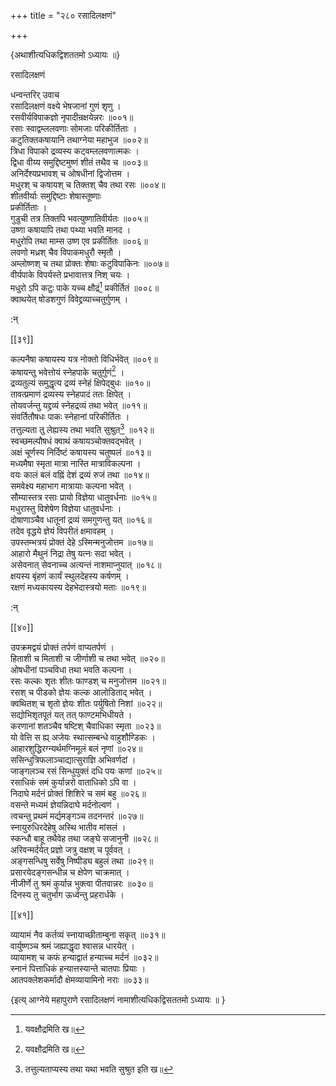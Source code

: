 +++
title = "२८० रसादिलक्षणं"

+++
    
\{अथाशीत्यधिकद्विशततमो ऽध्यायः ॥\}

रसादिलक्षणं  
    
धन्वन्तरिर् उवाच  
रसादिलक्षणं वक्ष्ये भेषजानां गुणं शृणु   ।  
रसवीर्यविपाकज्ञो नृपादीन्रक्षयेन्नरः ॥००१॥  
रसाः स्वाद्वम्ललवणाः सोमजाः परिकीर्तिताः   ।  
कटुतिक्तकषायानि तथाग्नेया महाभुज ॥००२॥  
त्रिधा विपाको द्रव्यस्य कट्वम्ललवणात्मकः ।  
द्विधा वीय्य समुद्दिष्टमुष्णं शीतं तथैव च   ॥००३॥  
अनिर्देश्यप्रभावश् च ओषधीनां द्विजोत्तम ।  
मधुरश् च कषायश् च तिक्तश् चैव तथा रसः ॥००४॥  
शीतवीर्याः समुद्दिष्टाः शेषास्तूष्णाः  
प्रकीर्तिताः ।  
गुडुची तत्र तिक्तपि भवत्युष्णातिवीर्यतः ॥००५॥  
उष्णा कषायापि तथा पथ्या भवति मानद ।  
मधुरोपि तथा माम्स उष्ण एव प्रकीर्तितः ॥००६॥  
लवणो मध्रश् चैव विपाकमधुरौ स्मृतौ ।  
अम्लोष्णश् च तथा प्रोक्तः शेषाः कटुविपाकिनः   ॥००७॥  
वीर्यपाके विपर्यस्ते प्रभावात्तत्र निश् चयः ।  
मधुरो ऽपि कटुः पाके यच्च क्षौद्रं[^१] प्रकीर्तितं   ॥००८॥  
क्वाथयेत् षोडशगुणं विवेद्द्रव्याच्चतुर्गुणम्   ।  
    
:न्  
    
[^१]: यवक्षौद्रमिति ख॥  

[[३९]]
    
कल्पनैषा कषायस्य यत्र नोक्तो विधिर्भवेत् ॥००९॥  
कषायन्तु भवेत्तोयं स्नेहपाके चतुर्गुणं[^१] ।  
द्रव्यतुल्यं समुद्धृत्य द्रव्यं स्नेहं क्षिपेद्बुधः   ॥०१०॥  
तावत्प्रमाणं द्रव्यस्य स्नेहपादं ततः क्षिपेत्   ।  
तोयवर्जन्तु यद्द्रव्यं स्नेहद्रव्यं तथा भवेत् ॥०११॥  
संवर्तितौषधः पाकः स्नेहानां परिकीर्तितः   ।  
तत्तुल्यता तु लेह्यस्य तथा भवति सुश्रुत[^२] ॥०१२॥  
स्वच्छमल्पौषधं क्वाथं कषायञ्चोक्तवद्भवेत्   ।  
अक्षं चूर्णस्य निर्दिष्टं कषायस्य चतुष्पलं   ॥०१३॥  
मध्यमैषा स्मृता मात्रा नास्ति मात्राविकल्पना   ।  
वयः कालं बलं वह्निं देशं द्रव्यं रुजं तथा   ॥०१४॥  
समवेक्ष्य महाभाग मात्रायाः कल्पना भवेत्   ।  
सौम्यास्तत्र रसाः प्रायो विज्ञेया धातुवर्धनाः   ॥०१५॥  
मधुरास्तु विशेषेण विज्ञेया धातुवर्धनाः ।  
दोषाणाञ्चैव धातूनां द्रव्यं समगुणन्तु यत्   ॥०१६॥  
तदेव वृद्धये ज्ञेयं विपरीतं क्षमावहम् ।  
उपस्तम्भत्रयं प्रोक्तं देहे ऽस्मिन्मनुजोत्तम ॥०१७॥  
आहारो मैथुनं निद्रा तेषु यत्नः सदा भवेत् ।  
असेवनात् सेवनाच्च अत्यन्तं नाशमाप्नुयात् ॥०१८॥  
क्षयस्य बृंहणं कार्यं स्थुलदेहस्य कर्षणम्   ।  
रक्षणं मध्यकायस्य देहभेदास्त्रयो मताः   ॥०१९॥  
    
:न्  
    
[^१]: स्नेहपाके च तद्गुणमिति ख॥  
    
[^२]: तत्तुल्यताप्यस्य तथा यथा भवति सुश्रुत इति ख॥  

[[४०]]
    
उपक्रमद्वयं प्रोक्तं तर्पणं वाप्यतर्पणं   ।  
हिताशी च मिताशी च जीर्णाशी च तथा भवेत्   ॥०२०॥  
ओषधीनां पञ्चविधा तथा भवति कल्पना ।  
रसः कल्कः शृतः शीतः फाण्डश् च मनुजोत्तम   ॥०२१॥  
रसश् च पीडको ज्ञेयः कल्क आलोडिताद् भवेत् ।  
क्वथितश् च शृतो ज्ञेयः शीतः पर्युषितो निशां   ॥०२२॥  
सद्योभिशृतपूतं यत् तत् फाण्टमभिधीयते ।  
करणानां शतञ्चैव षष्टिश् चैवाधिका स्मृता   ॥०२३॥  
यो वेत्ति स ह्य् अजेयः स्थात्सम्बन्धे वाहुशौण्डिकः   ।  
आहारशुद्धिरग्न्यर्थमग्निमूलं बलं नृणां   ॥०२४॥  
ससिन्धुत्रिफलाञ्चाद्यात्सुराज्ञि अभिवर्णदां ।  
जाङ्गलञ्च रसं सिन्धुयुक्तं दधि पयः कणां   ॥०२५॥  
रसाधिकं समं कुर्यान्नरो वाताधिको ऽपि वा ।  
निदाघे मर्दनं प्रोक्तं शिशिरे च समं बहु ॥०२६॥  
वसन्ते मध्यमं ज्ञेयन्निदाघे मर्दनोल्वणं ।  
त्वचन्तु प्रथमं मर्द्यमङ्गञ्च तदनन्तरं ॥०२७॥  
स्नायुरुधिरदेहेषु अस्थि भातीव मांसलं ।  
स्कन्धौ बाहू तथैवेह तथा जङ्घे सजानुनी ॥०२८॥  
अरिवन्मर्दयेत् प्रज्ञो जत्रु वक्षश् च पूर्ववत् ।  
अङ्गसन्धिषु सर्वेषु निष्पीड्य बहुलं तथा ॥०२९॥  
प्रसारयेदङ्गसन्धीन्न च क्षेपेण चाक्रमात् ।  
नीजीर्णे तु श्रमं कुर्यान्न भुक्त्वा पीतवान्नरः   ॥०३०॥  
दिनस्य तु चतुर्भाग ऊर्ध्वन्तु प्रहरार्धके ।  

[[४१]]
    
व्यायामं नैव कर्तव्यं स्नायाच्छीताम्बुना सकृत्   ॥०३१॥  
वार्युष्णञ्च श्रमं जह्याद्धृदा श्वासन्न धारयेत्   ।  
व्यायामश् च कफं हन्याद्वातं हन्याच्च मर्दनं   ॥०३२॥  
स्नानं पित्ताधिकं हन्यात्तस्यान्ते चातपाः प्रियाः   ।  
आतपक्लेशकर्मादौ क्षेमव्यायामिनो नराः ॥०३३॥  
    
\{इत्य् आग्नेये महापुराणे रसादिलक्षणं नामाशीत्यधिकद्विसततमो ऽध्यायः ॥  }
    